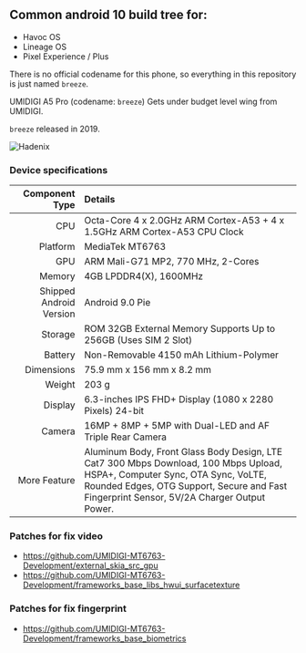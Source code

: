 ## Common android 10 build tree for:
- Havoc OS
- Lineage OS
- Pixel Experience / Plus

There is no official codename for this phone, so everything in this repository is just named `breeze`.

UMIDIGI A5 Pro (codename: `breeze`) Gets under budget level wing from UMIDIGI.

`breeze` released in 2019.

![Hadenix](http://Hadenix.github.io/images/a5dev.png)

### Device specifications

Component Type | Details
-------:|:-------------------------
CPU     | Octa-Core 4 x 2.0GHz ARM Cortex-A53 + 4 x 1.5GHz ARM Cortex-A53 CPU Clock
Platform | MediaTek MT6763
GPU     | ARM Mali-G71 MP2, 770 MHz, 2-Cores
Memory  | 4GB LPDDR4(X), 1600MHz
Shipped Android Version | 	Android 9.0 Pie
Storage | ROM 32GB External Memory Supports Up to 256GB (Uses SIM 2 Slot)
Battery | Non-Removable 4150 mAh Lithium-Polymer
Dimensions | 75.9 mm x 156 mm x 8.2 mm
Weight | 203 g
Display | 6.3-inches IPS FHD+ Display (1080 x 2280 Pixels) 24-bit
Camera | 16MP + 8MP + 5MP with Dual-LED and AF Triple Rear Camera | 16MP  Front Camera
More Feature | Aluminum Body, Front Glass Body Design, LTE Cat7 300 Mbps Download, 100 Mbps Upload, HSPA+, Computer Sync, OTA Sync, VoLTE, Rounded Edges, OTG Support, Secure and Fast Fingerprint Sensor, 5V/2A Charger Output Power.

### Patches for fix video
- https://github.com/UMIDIGI-MT6763-Development/external_skia_src_gpu
- https://github.com/UMIDIGI-MT6763-Development/frameworks_base_libs_hwui_surfacetexture

### Patches for fix fingerprint
- https://github.com/UMIDIGI-MT6763-Development/frameworks_base_biometrics
